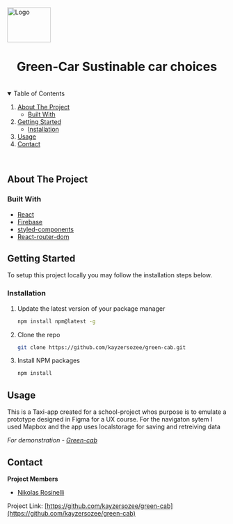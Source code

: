 <br />
<p align="center">
  <p>
    <img src="src/images/logo.svg" alt="Logo" width="100" height="80">
  </p>

  <h1 align="center">Green-Car Sustinable car choices</h1>

<!--   <p align="center">
    A webapp to manage and track all your currencies!
    <br />
    <br />
    <a href="http://fe20tp2-bev-grupp4.surge.sh/"><strong>View Demo »</strong></a>
    <br />
    <br />
    <a href="https://github.com/FaaDiiL/fe20tp2_bev_4/issues">Report Bug</a>
    ·
    <a href="https://github.com/FaaDiiL/fe20tp2_bev_4/issues">Request Feature</a>
  </p> -->
</p>
<br />

<details open="open">
  <summary>Table of Contents</summary>
  <ol>
    <li>
      <a href="#about-the-project">About The Project</a>
      <ul>
        <li><a href="#built-with">Built With</a></li>
      </ul>
    </li>
    <li>
      <a href="#getting-started">Getting Started</a>
      <ul>
        <li><a href="#installation">Installation</a></li>
      </ul>
    </li>
    <li><a href="#usage">Usage</a></li>
    <li><a href="#contact">Contact</a></li>
  </ol>
</details>
<br />

## About The Project

<p align="center">
  <!-- <a href="https://github.com/FaaDiiL/fe20tp2_bev_4/"> -->
    <!-- <img src="src\img\bev-iphone11promax.svg" alt="Screenshot"> -->
  </a>
</p>

### Built With

- [React](https://reactjs.org/)
- [Firebase](https://firebase.google.com/docs/guides)
- [styled-components](https://styled-components.com/)
- [React-router-dom](https://reactrouter.com/web/guides/quick-start)

## Getting Started

To setup this project locally you may follow the installation steps below.

### Installation

1. Update the latest version of your package manager
   ```sh
   npm install npm@latest -g
   ```
2. Clone the repo
   ```sh
   git clone https://github.com/kayzersozee/green-cab.git
   ```
3. Install NPM packages
   ```sh
   npm install
   ```

## Usage

This is a Taxi-app created for a school-project whos purpose is to emulate a prototype designed in Figma for a UX course. For the navigaton sytem I used Mapbox and the app uses localstorage for saving and retreiving data

_For demonstration - [Green-cab](http://fe20tp2-bev-grupp4.surge.sh/)_

## Contact

**Project Members**

- [Nikolas Rosinelli](https://github.com/kayzersozee)

Project Link: [https://github.com/kayzersozee/green-cab](https://github.com/kayzersozee/green-cab)
